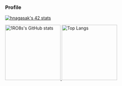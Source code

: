 ### Profile
[![hnagasak's 42 stats](https://badge42.vercel.app/api/v2/clk4utimp000608jlz3ndih6w/stats?cursusId=21&coalitionId=307)](https://github.com/JaeSeoKim/badge42)

<p>
  <a href="https://github.com/1RO8s/1RO8s">
    <img
         src="https://github-readme-stats.vercel.app/api?username=1RO8s&amp;show_icons=true"
         alt="1RO8s's GitHub stats"
         style="height: 180px;">
  </a>
  <a href="https://github.com/1RO8s/1RO8s">
    <img 
         src="https://github-readme-stats.vercel.app/api/top-langs/?username=1RO8s&amp;layout=compact"
         alt="Top Langs"
         style="height: 180px;">
  </a>
</p>



<!--
**1RO8s/1RO8s** is a ✨ _special_ ✨ repository because its `README.md` (this file) appears on your GitHub profile.

Here are some ideas to get you started:

- 🔭 I’m currently working on ...
- 🌱 I’m currently learning ...
- 👯 I’m looking to collaborate on ...
- 🤔 I’m looking for help with ...
- 💬 Ask me about ...
- 📫 How to reach me: ...
- 😄 Pronouns: ...
- ⚡ Fun fact: ...
-->
